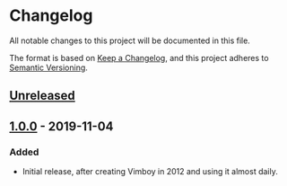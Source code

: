 # Changelog

All notable changes to this project will be documented in this file.

The format is based on [Keep a Changelog](https://keepachangelog.com/en/1.0.0/),
and this project adheres to [Semantic Versioning](https://semver.org/spec/v2.0.0.html).

## [Unreleased]

## [1.0.0] - 2019-11-04
### Added
- Initial release, after creating Vimboy in 2012 and using it almost daily.

[Unreleased]: https://github.com/blinry/vimboy/compare/1.0.0...HEAD
[1.0.0]: https://github.com/blinry/vimboy/releases/tag/1.0.0
